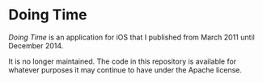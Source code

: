 # Doing Time

*Doing Time* is an application for iOS that I published from March 2011 until December 2014.

It is no longer maintained. The code in this repository is available for whatever purposes it may continue to have under the Apache license.
